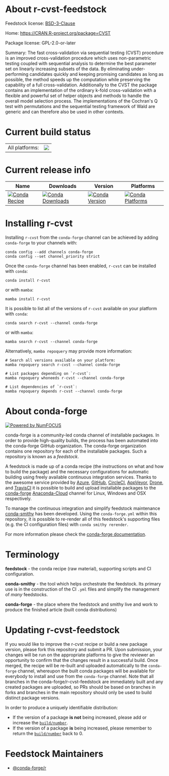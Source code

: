 About r-cvst-feedstock
======================

Feedstock license: [BSD-3-Clause](https://github.com/conda-forge/r-cvst-feedstock/blob/main/LICENSE.txt)

Home: https://CRAN.R-project.org/package=CVST

Package license: GPL-2.0-or-later

Summary: The fast cross-validation via sequential testing (CVST) procedure is an improved cross-validation procedure which uses non-parametric testing coupled with sequential analysis to determine the best parameter set on linearly increasing subsets of the data. By eliminating under-performing candidates quickly and keeping promising candidates as long as possible, the method speeds up the computation while preserving the capability of a full cross-validation. Additionally to the CVST the package contains an implementation of the ordinary k-fold cross-validation with a flexible and powerful set of helper objects and methods to handle the overall model selection process. The implementations of the Cochran's Q test with permutations and the sequential testing framework of Wald are generic and can therefore also be used in other contexts.

Current build status
====================


<table><tr><td>All platforms:</td>
    <td>
      <a href="https://dev.azure.com/conda-forge/feedstock-builds/_build/latest?definitionId=1060&branchName=main">
        <img src="https://dev.azure.com/conda-forge/feedstock-builds/_apis/build/status/r-cvst-feedstock?branchName=main">
      </a>
    </td>
  </tr>
</table>

Current release info
====================

| Name | Downloads | Version | Platforms |
| --- | --- | --- | --- |
| [![Conda Recipe](https://img.shields.io/badge/recipe-r--cvst-green.svg)](https://anaconda.org/conda-forge/r-cvst) | [![Conda Downloads](https://img.shields.io/conda/dn/conda-forge/r-cvst.svg)](https://anaconda.org/conda-forge/r-cvst) | [![Conda Version](https://img.shields.io/conda/vn/conda-forge/r-cvst.svg)](https://anaconda.org/conda-forge/r-cvst) | [![Conda Platforms](https://img.shields.io/conda/pn/conda-forge/r-cvst.svg)](https://anaconda.org/conda-forge/r-cvst) |

Installing r-cvst
=================

Installing `r-cvst` from the `conda-forge` channel can be achieved by adding `conda-forge` to your channels with:

```
conda config --add channels conda-forge
conda config --set channel_priority strict
```

Once the `conda-forge` channel has been enabled, `r-cvst` can be installed with `conda`:

```
conda install r-cvst
```

or with `mamba`:

```
mamba install r-cvst
```

It is possible to list all of the versions of `r-cvst` available on your platform with `conda`:

```
conda search r-cvst --channel conda-forge
```

or with `mamba`:

```
mamba search r-cvst --channel conda-forge
```

Alternatively, `mamba repoquery` may provide more information:

```
# Search all versions available on your platform:
mamba repoquery search r-cvst --channel conda-forge

# List packages depending on `r-cvst`:
mamba repoquery whoneeds r-cvst --channel conda-forge

# List dependencies of `r-cvst`:
mamba repoquery depends r-cvst --channel conda-forge
```


About conda-forge
=================

[![Powered by
NumFOCUS](https://img.shields.io/badge/powered%20by-NumFOCUS-orange.svg?style=flat&colorA=E1523D&colorB=007D8A)](https://numfocus.org)

conda-forge is a community-led conda channel of installable packages.
In order to provide high-quality builds, the process has been automated into the
conda-forge GitHub organization. The conda-forge organization contains one repository
for each of the installable packages. Such a repository is known as a *feedstock*.

A feedstock is made up of a conda recipe (the instructions on what and how to build
the package) and the necessary configurations for automatic building using freely
available continuous integration services. Thanks to the awesome service provided by
[Azure](https://azure.microsoft.com/en-us/services/devops/), [GitHub](https://github.com/),
[CircleCI](https://circleci.com/), [AppVeyor](https://www.appveyor.com/),
[Drone](https://cloud.drone.io/welcome), and [TravisCI](https://travis-ci.com/)
it is possible to build and upload installable packages to the
[conda-forge](https://anaconda.org/conda-forge) [Anaconda-Cloud](https://anaconda.org/)
channel for Linux, Windows and OSX respectively.

To manage the continuous integration and simplify feedstock maintenance
[conda-smithy](https://github.com/conda-forge/conda-smithy) has been developed.
Using the ``conda-forge.yml`` within this repository, it is possible to re-render all of
this feedstock's supporting files (e.g. the CI configuration files) with ``conda smithy rerender``.

For more information please check the [conda-forge documentation](https://conda-forge.org/docs/).

Terminology
===========

**feedstock** - the conda recipe (raw material), supporting scripts and CI configuration.

**conda-smithy** - the tool which helps orchestrate the feedstock.
                   Its primary use is in the construction of the CI ``.yml`` files
                   and simplify the management of *many* feedstocks.

**conda-forge** - the place where the feedstock and smithy live and work to
                  produce the finished article (built conda distributions)


Updating r-cvst-feedstock
=========================

If you would like to improve the r-cvst recipe or build a new
package version, please fork this repository and submit a PR. Upon submission,
your changes will be run on the appropriate platforms to give the reviewer an
opportunity to confirm that the changes result in a successful build. Once
merged, the recipe will be re-built and uploaded automatically to the
`conda-forge` channel, whereupon the built conda packages will be available for
everybody to install and use from the `conda-forge` channel.
Note that all branches in the conda-forge/r-cvst-feedstock are
immediately built and any created packages are uploaded, so PRs should be based
on branches in forks and branches in the main repository should only be used to
build distinct package versions.

In order to produce a uniquely identifiable distribution:
 * If the version of a package **is not** being increased, please add or increase
   the [``build/number``](https://docs.conda.io/projects/conda-build/en/latest/resources/define-metadata.html#build-number-and-string).
 * If the version of a package **is** being increased, please remember to return
   the [``build/number``](https://docs.conda.io/projects/conda-build/en/latest/resources/define-metadata.html#build-number-and-string)
   back to 0.

Feedstock Maintainers
=====================

* [@conda-forge/r](https://github.com/conda-forge/r/)


